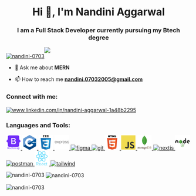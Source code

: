 <h1 align="center">Hi 👋, I'm Nandini Aggarwal</h1>
<h3 align="center">I am a Full Stack Developer currently pursuing my Btech degree</h3>
<img align="right" width="400" src="2wCEAAkGBxMREhMTExIWFhIXGBgVFhUXFhgYFRcaFhgYFhgXGxUYHyggGBolHhUWITEhJSkrLy4uFx8zODMtOigtLisBCgoKDg0OGxAQGy4mHyUvLy0vLy0tLy0tKy0tLy0tLTAtLS01LS0tLS0tLS0tLy0tLS0tLS8tLS0tLy0tLS0tLf" />

<p align="left"> <a href="https://github.com/ryo-ma/github-profile-trophy"><img src="https://github-profile-trophy.vercel.app/?username=nandini-0703" alt="nandini-0703" /></a> </p>

- 💬 Ask me about **MERN**

- 📫 How to reach me **nandini.07032005@gmail.com**

<h3 align="left">Connect with me:</h3>
<p align="left">
<a href="https://www.leetcode.com/www.linkedin.com/in/nandini-aggarwal-1a48b2295" target="blank"><img align="center" src="https://raw.githubusercontent.com/rahuldkjain/github-profile-readme-generator/master/src/images/icons/Social/leet-code.svg" alt="www.linkedin.com/in/nandini-aggarwal-1a48b2295" height="30" width="40" /></a>
</p>

<h3 align="left">Languages and Tools:</h3>
<p align="left"> <a href="https://getbootstrap.com" target="_blank" rel="noreferrer"> <img src="https://raw.githubusercontent.com/devicons/devicon/master/icons/bootstrap/bootstrap-plain-wordmark.svg" alt="bootstrap" width="40" height="40"/> </a> <a href="https://www.w3schools.com/cpp/" target="_blank" rel="noreferrer"> <img src="https://raw.githubusercontent.com/devicons/devicon/master/icons/cplusplus/cplusplus-original.svg" alt="cplusplus" width="40" height="40"/> </a> <a href="https://www.w3schools.com/css/" target="_blank" rel="noreferrer"> <img src="https://raw.githubusercontent.com/devicons/devicon/master/icons/css3/css3-original-wordmark.svg" alt="css3" width="40" height="40"/> </a> <a href="https://expressjs.com" target="_blank" rel="noreferrer"> <img src="https://raw.githubusercontent.com/devicons/devicon/master/icons/express/express-original-wordmark.svg" alt="express" width="40" height="40"/> </a> <a href="https://www.figma.com/" target="_blank" rel="noreferrer"> <img src="https://www.vectorlogo.zone/logos/figma/figma-icon.svg" alt="figma" width="40" height="40"/> </a> <a href="https://git-scm.com/" target="_blank" rel="noreferrer"> <img src="https://www.vectorlogo.zone/logos/git-scm/git-scm-icon.svg" alt="git" width="40" height="40"/> </a> <a href="https://www.w3.org/html/" target="_blank" rel="noreferrer"> <img src="https://raw.githubusercontent.com/devicons/devicon/master/icons/html5/html5-original-wordmark.svg" alt="html5" width="40" height="40"/> </a> <a href="https://developer.mozilla.org/en-US/docs/Web/JavaScript" target="_blank" rel="noreferrer"> <img src="https://raw.githubusercontent.com/devicons/devicon/master/icons/javascript/javascript-original.svg" alt="javascript" width="40" height="40"/> </a> <a href="https://www.mongodb.com/" target="_blank" rel="noreferrer"> <img src="https://raw.githubusercontent.com/devicons/devicon/master/icons/mongodb/mongodb-original-wordmark.svg" alt="mongodb" width="40" height="40"/> </a> <a href="https://nextjs.org/" target="_blank" rel="noreferrer"> <img src="https://cdn.worldvectorlogo.com/logos/nextjs-2.svg" alt="nextjs" width="40" height="40"/> </a> <a href="https://nodejs.org" target="_blank" rel="noreferrer"> <img src="https://raw.githubusercontent.com/devicons/devicon/master/icons/nodejs/nodejs-original-wordmark.svg" alt="nodejs" width="40" height="40"/> </a> <a href="https://postman.com" target="_blank" rel="noreferrer"> <img src="https://www.vectorlogo.zone/logos/getpostman/getpostman-icon.svg" alt="postman" width="40" height="40"/> </a> <a href="https://reactjs.org/" target="_blank" rel="noreferrer"> <img src="https://raw.githubusercontent.com/devicons/devicon/master/icons/react/react-original-wordmark.svg" alt="react" width="40" height="40"/> </a> <a href="https://tailwindcss.com/" target="_blank" rel="noreferrer"> <img src="https://www.vectorlogo.zone/logos/tailwindcss/tailwindcss-icon.svg" alt="tailwind" width="40" height="40"/> </a> </p>

<p><img align="left" src="https://github-readme-stats.vercel.app/api/top-langs?username=nandini-0703&show_icons=true&locale=en&layout=compact" alt="nandini-0703" /></p>

<p>&nbsp;<img align="center" src="https://github-readme-stats.vercel.app/api?username=nandini-0703&show_icons=true&locale=en" alt="nandini-0703" /></p>

<p><img align="center" src="https://github-readme-streak-stats.herokuapp.com/?user=nandini-0703&" alt="nandini-0703" /></p>

